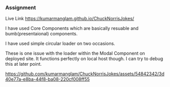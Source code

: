### Assignment

Live Link
https://kumarmanglam.github.io/ChuckNorrisJokes/

I have used Core Components which are basically resuable and bumb(presentaional) components.

I have used simple circular loader on two occasions.

These is one issue with the loader within the Modal Component on deployed site. It functions perfectly on local host though. I can try to debug this at later point.


https://github.com/kumarmanglam/ChuckNorrisJokes/assets/54842342/3d40e77a-e8ba-44f8-ba08-220cf008ff55

